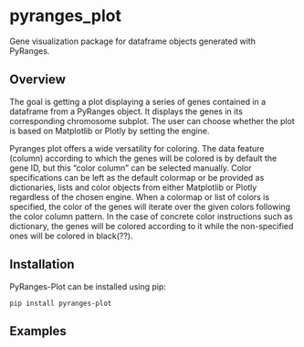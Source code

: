 # pyranges_plot
Gene visualization package for dataframe objects generated with PyRanges.


## Overview
The goal is getting a plot displaying a series of genes contained in a dataframe from
a PyRanges object. It displays the genes in its corresponding chromosome subplot. The 
user can choose whether the plot is based on Matplotlib or Plotly by setting the engine. 

Pyranges plot offers a wide versatility for coloring. The data feature (column) according
to which the genes will be colored is by default the gene ID, but this “color column” can 
be selected manually. Color specifications can be left as the default colormap or be 
provided as dictionaries, lists and color objects from either Matplotlib or Plotly 
regardless of the chosen engine. When a colormap or list of colors is specified, the 
color of the genes will iterate over the given colors following the color column pattern. 
In the case of concrete color instructions such as dictionary, the genes will be colored 
according to it while the non-specified ones will be colored in black(??).


## Installation
PyRanges-Plot can be installed using pip:

```
pip install pyranges-plot
```


## Examples

